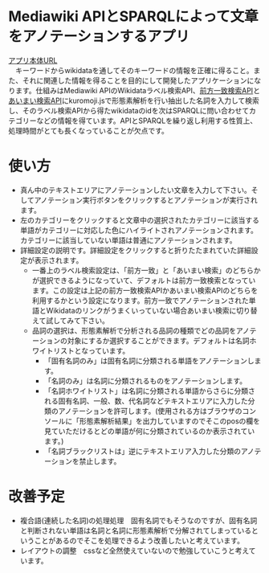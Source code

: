 # Mediawiki APIとSPARQLによって文章をアノテーションするアプリ
[アプリ本体URL](https://masapi61.github.io/Annotation-by-Wikidata/index.html)  
　キーワードからwikidataを通してそのキーワードの情報を正確に得ること。また、それに関連した情報を得ることを目的にして開発したアプリケーションになります。仕組みはMediawiki APIのWikidataラベル検索API、[前方一致検索API](https://www.wikidata.org/w/api.php?action=help&modules=wbsearchentities)と[あいまい検索API](https://www.mediawiki.org/w/api.php?action=help&modules=query%2Bsearch)にkuromoji.jsで形態素解析を行い抽出した名詞を入力して検索し、そのラベル検索APIから得たwikidataのidを次はSPARQLに問い合わせてカテゴリーなどの情報を得ています。APIとSPARQLを繰り返し利用する性質上、処理時間がとても長くなっていることが欠点です。
 
# 使い方  
* 真ん中のテキストエリアにアノテーションしたい文章を入力して下さい。そしてアノテーション実行ボタンをクリックするとアノテーションが実行されます。  
* 左のカテゴリーをクリックすると文章中の選択されたカテゴリーに該当する単語がカテゴリーに対応した色にハイライトされアノテーションされます。カテゴリーに該当していない単語は普通にアノテーションされます。
* 詳細設定の説明です。詳細設定をクリックすると折りたたまれていた詳細設定が表示されます。
  * 一番上のラベル検索設定は、「前方一致」と「あいまい検索」のどちらかが選択できるようになっていて、デフォルトは前方一致検索となっています。この設定は上記の前方一致検索APIかあいまい検索APIのどちらを利用するかという設定になります。前方一致でアノテーションされた単語とWikidataのリンクがうまくいっていない場合あいまい検索に切り替えて試してみて下さい。
  * 品詞の選択は、形態素解析で分析される品詞の種類でどの品詞をアノテーションの対象にするか選択することができます。デフォルトは名詞ホワイトリストとなっています。
    * 「固有名詞のみ」は固有名詞に分類される単語をアノテーションします。
    * 「名詞のみ」は名詞に分類されるものをアノテーションします。
    * 「名詞ホワイトリスト」は名詞に分類される単語からさらに分類される固有名詞、一般、数、代名詞などテキストエリアに入力した分類のアノテーションを許可します。(使用される方はブラウザのコンソールに「形態素解析結果」を出力していますのでそこのposの欄を見ていただけるとどの単語が何に分類されているのか表示されています。)
    * 「名詞ブラックリストは」逆にテキストエリア入力した分類のアノテーションを禁止します。

# 改善予定
* 複合語(連続した名詞)の処理処理　固有名詞でもそうなのですが、固有名詞と判断されない単語は名詞と名詞に形態素解析で分解されてしまっているということがあるのでそこを処理できるよう改善したいと考えています。
* レイアウトの調整　cssなど全然使えていないので勉強していこうと考えています。

